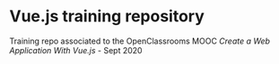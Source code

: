 # Vue.js training repository

Training repo associated to the OpenClassrooms MOOC *Create a Web Application With Vue.js* - Sept 2020
